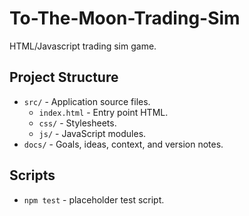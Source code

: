 # To-The-Moon-Trading-Sim

HTML/Javascript trading sim game.

## Project Structure

- `src/` - Application source files.
  - `index.html` - Entry point HTML.
  - `css/` - Stylesheets.
  - `js/` - JavaScript modules.
- `docs/` - Goals, ideas, context, and version notes.

## Scripts

- `npm test` - placeholder test script.

